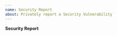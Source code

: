 ```yaml
---
name: Security Report
about: Privately report a Security Vulnerability
---
```


**Security Report**

<!-- Send an email to brady.g.miller@gmail.com .
If possible, please encrypt your email via PGP with this [public key](https://keybase.io/bradymiller/pgp_keys.asc?fingerprint=8a93ddec0e320d5eb8a7994827def05b1a8a6d4f).

Thank you for the help! -->

<!-- Love openemr? Please consider supporting our collective:
👉  https://opencollective.com/openemr/donate -->
